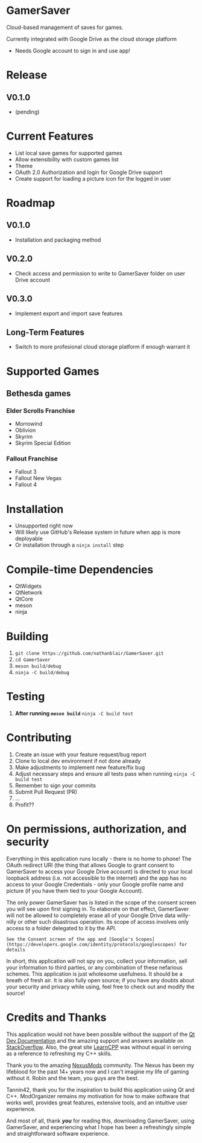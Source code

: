 # GamerSaver
Cloud-based management of saves for games.

Currently integrated with Google Drive as the cloud storage platform
* Needs Google account to sign in and use app!

# Release
## V0.1.0
* (pending)
# Current Features
* List local save games for supported games
* Allow extensibility with custom games list
* Theme
* OAuth 2.0 Authorization and login for Google Drive support
* Create support for loading a picture icon for the logged in user

# Roadmap
## V0.1.0
* Installation and packaging method

## V0.2.0
* Check access and permission to write to GamerSaver folder on user Drive account

## V0.3.0
* Implement export and import save features

## Long-Term Features
* Switch to more profesional cloud storage platform if enough warrant it

# Supported Games
## Bethesda games
### Elder Scrolls Franchise
* Morrowind
* Oblivion
* Skyrim
* Skyrim Special Edition

### Fallout Franchise
* Fallout 3
* Fallout New Vegas
* Fallout 4

# Installation
* Unsupported right now
* Will likely use GitHub's Release system in future when app is more deployable
* Or installation through a `ninja install` step

# Compile-time Dependencies
* QtWidgets
* QtNetwork
* QtCore
* meson
* ninja

# Building
1. `git clone https://github.com/nathanblair/GamerSaver.git`
2. `cd GamerSaver`
3. `meson build/debug`
4. `ninja -C build/debug`

# Testing
1. **After running `meson build`** `ninja -C build test`

# Contributing
1. Create an issue with your feature request/bug report
2. Clone to local dev environment if not done already
3. Make adjustments to implement new feature/fix bug
4. Adjust necessary steps and ensure all tests pass when running `ninja -C build test`
5. Remember to sign your commits
6. Submit Pull Request (PR)
7. ...
8. Profit??

# On permissions, authorization, and security
Everything in this application runs locally - there is no home to phone! The OAuth redirect URI (the thing that allows Google to grant consent to GamerSaver to access your Google Drive account) is directed to your local loopback address (i.e. not accessible to the internet) and the app has no access to your Google Credentials - only your Google profile name and picture (if you have them tied to your Google Account).

The only power GamerSaver has is listed in the scope of the consent screen you will see upon first signing in. To elaborate on that effect, GamerSaver will not be allowed to completely erase all of your Google Drive data willy-nilly or other such disastrous operation. Its scope of access involves only access to a folder delegated to it by the API.

    See the Consent screen of the app and [Google's Scopes](https://developers.google.com/identity/protocols/googlescopes) for details

In short, this application will not spy on you, collect your information, sell your information to third parties, or any combination of these nefarious schemes. This application is just wholesome usefulness. It should be a breath of fresh air. It is also fully open source; if you have any doubts about your security and privacy while using, feel free to check out and modify the source!

# Credits and Thanks
This application would not have been possible without the support of the [Qt Dev Documentation](http://doc.qt.io/) and the amazing support and answers available on [StackOverflow](https://stackoverflow.com/questions/tagged/c%2B%2B). Also, the great site [LearnCPP](http://www.learncpp.com/) was without equal in serving as a reference to refreshing my C++ skills.

Thank you to the amazing [NexusMods](http://www.nexusmods.com/games/?) community. The Nexus has been my lifeblood for the past 14+ years now and I can't imagine my life of gaming without it. Robin and the team, you guys are the best.

Tannin42, thank you for the inspiration to build this application using Qt and C++. ModOrganizer remains my motivation for how to make software that works well, provides great features, extensive tools, and an intuitive user experience.

And most of all, thank ***you*** for reading this, downloading GamerSaver, using GamerSaver, and experiencing what I hope has been a refreshingly simple and straightforward software experience.

